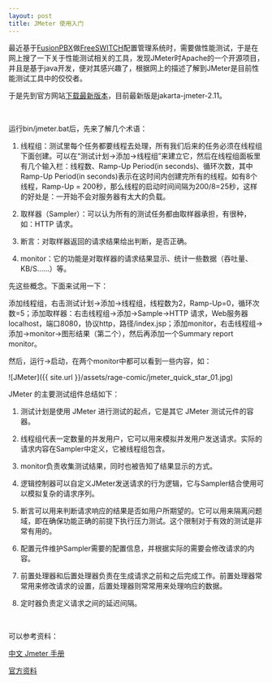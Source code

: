 ```yaml
---
layout: post
title: JMeter 使用入门
---
```



最近基于[FusionPBX](http://www.fusionpbx.com/)做[FreeSWITCH](https://www.freeswitch.org/)配置管理系统时，需要做性能测试，于是在网上搜了一下关于性能测试相关的工具，发现JMeter时Apache的一个开源项目，并且是基于java开发，便对其感兴趣了，根据网上的描述了解到JMeter是目前性能测试工具中的佼佼者。

于是先到官方网站[下载最新版本](http://jmeter.apache.org/download_jmeter.cgi)，目前最新版是jakarta-jmeter-2.11。

<!--more-->

<br/>

运行bin/jmeter.bat后，先来了解几个术语：

1. 线程组：测试里每个任务都要线程去处理，所有我们后来的任务必须在线程组下面创建。可以在“测试计划->添加->线程组”来建立它，然后在线程组面板里有几个输入栏：线程数、Ramp-Up Period(in seconds)、循环次数，其中Ramp-Up Period(in seconds)表示在这时间内创建完所有的线程。如有8个线程，Ramp-Up = 200秒，那么线程的启动时间间隔为200/8=25秒，这样的好处是：一开始不会对服务器有太大的负载。

2. 取样器（Sampler）：可以认为所有的测试任务都由取样器承担，有很种，如：HTTP 请求。

3. 断言：对取样器返回的请求结果给出判断，是否正确。

4. monitor：它的功能是对取样器的请求结果显示、统计一些数据（吞吐量、KB/S……）等。

先这些概念。下面来试用一下：

添加线程组，右击测试计划->添加->线程组，线程数为2，Ramp-Up=0，循环次数=5；添加取样器：右击线程组->添加->Sample->HTTP 请求，Web服务器localhost，端口8080，协议http，路径/index.jsp；添加monitor，右击线程组->添加->monitor->图形结果（第二个），然后再添加一个Summary report monitor。

然后，运行->启动，在两个monitor中都可以看到一些内容，如：

![JMeter]({{ site.url }}/assets/rage-comic/jmeter_quick_star_01.jpg)   

JMeter 的主要测试组件总结如下：

1. 测试计划是使用 JMeter 进行测试的起点，它是其它 JMeter 测试元件的容器。

2. 线程组代表一定数量的并发用户，它可以用来模拟并发用户发送请求。实际的请求内容在Sampler中定义，它被线程组包含。

3. monitor负责收集测试结果，同时也被告知了结果显示的方式。

4. 逻辑控制器可以自定义JMeter发送请求的行为逻辑，它与Sampler结合使用可以模拟复杂的请求序列。

5. 断言可以用来判断请求响应的结果是否如用户所期望的。它可以用来隔离问题域，即在确保功能正确的前提下执行压力测试。这个限制对于有效的测试是非常有用的。

6. 配置元件维护Sampler需要的配置信息，并根据实际的需要会修改请求的内容。

7. 前置处理器和后置处理器负责在生成请求之前和之后完成工作。前置处理器常常用来修改请求的设置，后置处理器则常常用来处理响应的数据。

8. 定时器负责定义请求之间的延迟间隔。

<br/> 

可以参考资料：

[中文 Jmeter 手册](http://www.ibm.com/developerworks/cn/opensource/os-pressiontest)

[官方资料](http://jakarta.apache.org/jmeter/usermanual/index.html)

<br/> 

